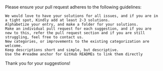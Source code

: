 Please ensure your pull request adheres to the following guidelines:

    We would love to have your solutions for all issues, and if you are in a tight spot, Kindly add at least 2-3 solutions.
    Alphabetize your entry, and make a folder for your solutions.
    Make an individual pull request for each suggestion, and if you are new to this, refer the pull request section and if you are still struggling, feel free to contact us.
    New categories, or improvements to the existing categorization are welcome.
    Keep descriptions short and simple, but descriptive.
    Use the #readme anchor for GitHub READMEs to link them directly

Thank you for your suggestions!
